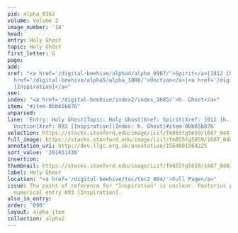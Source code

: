 ```yaml
---
pid: alpha_0362
volume: Volume 2
image_number: '14'
head:
entry: Holy Ghost
topic: Holy Ghost
first_letter: G
page:
add:
xref: "<a href='/digital-beehive/alpha4/alpha_0907/'>Spirit</a>|1012 [h. Ghost]|<a
  href='/digital-beehive/alpha5/alpha_1006/'>Unction</a>|<a href='/digital-beehive/num4/num_1158/'>893
  [Inspiration]</a>"
see:
index: "<a href='/digital-beehive/index2/index_1605/'>h. Ghost</a>"
item: "#item-0bb65b876"
unparsed:
line: 'Entry: Holy Ghost|Topic: Holy Ghost|Xref: Spirit|Xref: 1012 [h. Ghost]|Xref:
  Unction|Xref: 893 [Inspiration]|Index: h. Ghost|#item-0bb65b876'
selection: https://stacks.stanford.edu/image/iiif/fm855tg5659/1607_0481/755,1438,2997,635/full/0/default.jpg
full_image: https://stacks.stanford.edu/image/iiif/fm855tg5659/1607_0481/full/full/0/default.jpg
annotation_uri: http://dev.llgc.org.uk/annotation/1564601564225
sort_value: '201411438'
insertion:
thumbnail: https://stacks.stanford.edu/image/iiif/fm855tg5659/1607_0481/755,1438,600,180/250,/0/default.jpg
label: Holy Ghost
location: "<a href='/digital-beehive/toc/toc2_004/'>Full Page</a>"
issue: The point of reference for "Inspiration" is unclear. Pastorius perhaps intends
  numerical entry 893 [Inspiration].
also_in_entry:
order: '090'
layout: alpha_item
collection: alpha2
---
```


